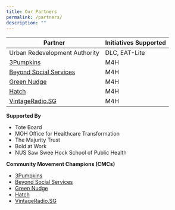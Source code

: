 ```yaml
---
title: Our Partners
permalink: /partners/
description: ""
---
```

| Partner | Initiatives Supported |
| -------- | -------- |
| Urban Redevelopment Authority   | DLC, EAT-Lite    |
| [3Pumpkins](https://www.3pumpkins.co/) | M4H     |
| [Beyond Social Services](https://www.beyond.org.sg/) | M4H |
| [Green Nudge](https://www.greennudge.sg/)| M4H  |
| [Hatch](https://www.hatch.sg/)| M4H |
| [VintageRadio.SG](https://www.vintageradio.sg/#/)| M4H  |

**Supported By**
* Tote Board
* MOH Office for Healthcare Transformation
* The Majurity Trust
* Bold at Work
* NUS Saw Swee Hock School of Public Health

**Community Movement Champions (CMCs)**
* [3Pumpkins](https://www.3pumpkins.co/)
* [Beyond Social Services](https://www.beyond.org.sg/)
* [Green Nudge](https://www.greennudge.sg/)
* [Hatch](https://www.hatch.sg/)
* [VintageRadio.SG](https://www.vintageradio.sg/#/)